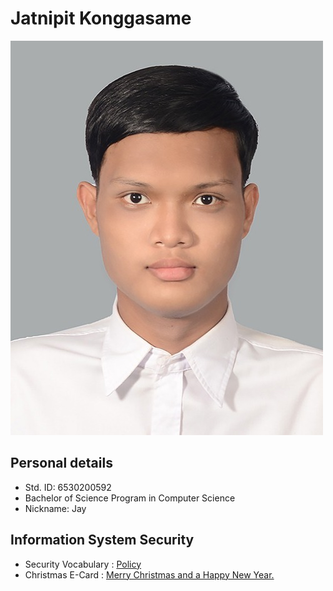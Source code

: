 
# Jatnipit Konggasame

![It's me](/images/1654005950468.jpg)
​
## Personal details
- Std. ID: 6530200592
- Bachelor of Science Program in Computer Science
- Nickname: Jay

## Information System Security
- Security Vocabulary : [Policy](https://jatnipit.github.io/policy)
- Christmas E-Card : [Merry Christmas and a Happy New Year.](https://jatnipit.github.io/Christmas-and-New-Year-2025)

